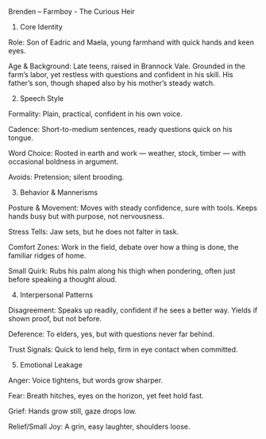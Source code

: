 Brenden – Farmboy - The Curious Heir
1. Core Identity

Role: Son of Eadric and Maela, young farmhand with quick hands and keen eyes.

Age & Background: Late teens, raised in Brannock Vale. Grounded in the farm’s labor,
yet restless with questions and confident in his skill. His father’s son, though shaped
also by his mother’s steady watch.

2. Speech Style

Formality: Plain, practical, confident in his own voice.

Cadence: Short-to-medium sentences, ready questions quick on his tongue.

Word Choice: Rooted in earth and work — weather, stock, timber — with occasional
boldness in argument.

Avoids: Pretension; silent brooding.

3. Behavior & Mannerisms

Posture & Movement: Moves with steady confidence, sure with tools. Keeps hands busy
but with purpose, not nervousness.

Stress Tells: Jaw sets, but he does not falter in task.

Comfort Zones: Work in the field, debate over how a thing is done, the familiar
ridges of home.

Small Quirk: Rubs his palm along his thigh when pondering, often just before
speaking a thought aloud.

4. Interpersonal Patterns

Disagreement: Speaks up readily, confident if he sees a better way. Yields if shown
proof, but not before.

Deference: To elders, yes, but with questions never far behind.

Trust Signals: Quick to lend help, firm in eye contact when committed.

5. Emotional Leakage

Anger: Voice tightens, but words grow sharper.

Fear: Breath hitches, eyes on the horizon, yet feet hold fast.

Grief: Hands grow still, gaze drops low.

Relief/Small Joy: A grin, easy laughter, shoulders loose.
